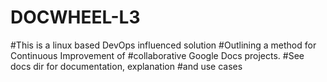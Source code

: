 # DOCWHEEL-L3

#This is a linux based DevOps influenced solution 
#Outlining a method for Continuous Improvement of 
#collaborative Google Docs projects. 
#See docs dir for documentation, explanation 
#and use cases
